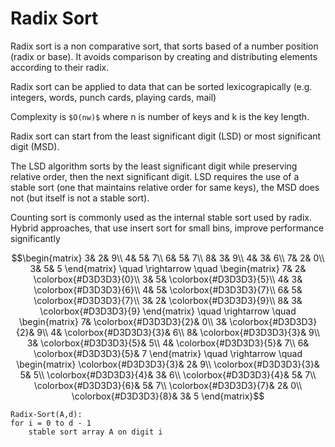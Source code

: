 # Radix Sort

Radix sort is a non comparative sort, that sorts based of a number position (radix or base).
It avoids comparison by creating and distributing elements according to their radix.

Radix sort can be applied to data that can be sorted lexicograpically (e.g. integers, words, punch cards, playing cards, mail)

Complexity is `$O(nw)$` where n is number of keys and k is the key length.

Radix sort can start from the least significant digit (LSD) or most significant digit (MSD).

The LSD algorithm sorts by the least significant digit while preserving relative order, then the next significant digit. LSD requires the use of a stable sort (one that maintains relative order for same keys), the MSD does not (but itself is not a stable sort).

Counting sort is commonly used as the internal stable sort used by radix. Hybrid approaches, that use insert sort for small bins, improve performance significantly

```math
\begin{matrix}
 3&  2& 9\\ 
 4&  5& 7\\ 
 6&  5& 7\\ 
 8&  3& 9\\ 
 4&  3& 6\\ 
 7&  2& 0\\ 
 3&  5& 5
\end{matrix}
\quad \rightarrow \quad 
\begin{matrix}
 7&  2& \colorbox{#D3D3D3}{0}\\ 
 3&  5& \colorbox{#D3D3D3}{5}\\ 
 4&  3& \colorbox{#D3D3D3}{6}\\ 
 4&  5& \colorbox{#D3D3D3}{7}\\ 
 6&  5& \colorbox{#D3D3D3}{7}\\ 
 3&  2& \colorbox{#D3D3D3}{9}\\ 
 8&  3& \colorbox{#D3D3D3}{9}
\end{matrix}
\quad \rightarrow \quad 
\begin{matrix}
 7&  \colorbox{#D3D3D3}{2}& 0\\ 
 3&  \colorbox{#D3D3D3}{2}& 9\\ 
 4&  \colorbox{#D3D3D3}{3}& 6\\ 
 8&  \colorbox{#D3D3D3}{3}& 9\\ 
 3&  \colorbox{#D3D3D3}{5}& 5\\ 
 4&  \colorbox{#D3D3D3}{5}& 7\\ 
 6&  \colorbox{#D3D3D3}{5}& 7
\end{matrix}
\quad \rightarrow \quad
\begin{matrix}
 \colorbox{#D3D3D3}{3}&  2& 9\\ 
 \colorbox{#D3D3D3}{3}&  5& 5\\ 
 \colorbox{#D3D3D3}{4}&  3& 6\\ 
 \colorbox{#D3D3D3}{4}&  5& 7\\ 
 \colorbox{#D3D3D3}{6}&  5& 7\\ 
 \colorbox{#D3D3D3}{7}&  2& 0\\ 
 \colorbox{#D3D3D3}{8}&  3& 5
\end{matrix}
```

```al
Radix-Sort(A,d):
for i = 0 to d - 1
    stable sort array A on digit i
```
